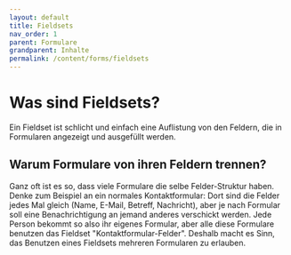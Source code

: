 ```yaml
---
layout: default
title: Fieldsets
nav_order: 1
parent: Formulare
grandparent: Inhalte
permalink: /content/forms/fieldsets
---
```


# Was sind Fieldsets?
Ein Fieldset ist schlicht und einfach eine Auflistung von den Feldern, die in Formularen angezeigt und ausgefüllt werden. 

## Warum Formulare von ihren Feldern trennen?
Ganz oft ist es so, dass viele Formulare die selbe Felder-Struktur haben. Denke zum Beispiel an ein normales Kontaktformular: Dort sind die Felder jedes Mal gleich (Name, E-Mail, Betreff, Nachricht), aber je nach Formular soll eine Benachrichtigung an jemand anderes verschickt werden. Jede Person bekommt so also ihr eigenes Formular, aber alle diese Formulare benutzen das Fieldset "Kontaktformular-Felder". Deshalb macht es Sinn, das Benutzen eines Fieldsets mehreren Formularen zu erlauben.